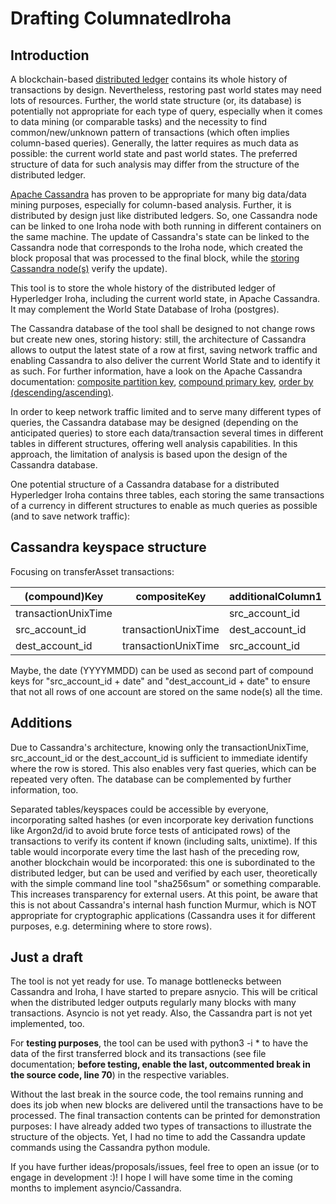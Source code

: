 # Drafting ColumnatedIroha

## Introduction
A blockchain-based [distributed ledger](https://en.wikipedia.org/wiki/Distributed_ledger) contains its whole history of transactions by design. Nevertheless, restoring past world states may need lots of resources. Further, the world state structure (or, its database) is potentially not appropriate for each type of query, especially when it comes to data mining (or comparable tasks) and the necessity to find common/new/unknown pattern of transactions (which often implies column-based queries). Generally, the latter requires as much data as possible: the current world state and past world states. The preferred structure of data for such analysis may differ from the structure of the distributed ledger.

[Apache Cassandra](https://en.wikipedia.org/wiki/Apache_Cassandra) has proven to be appropriate for many big data/data mining purposes, especially for column-based analysis. Further, it is distributed by design just like distributed ledgers. So, one Cassandra node can be linked to one Iroha node with both running in different containers on the same machine. The update of Cassandra's state can be linked to the Cassandra node that corresponds to the Iroha node, which created the block proposal that was processed to the final block, while the [storing Cassandra node(s)](https://docs.datastax.com/en/cassandra-oss/3.0/cassandra/architecture/archDataDistributeDistribute.html) verify the update).

This tool is to store the whole history of the distributed ledger of Hyperledger Iroha, including the current world state, in Apache Cassandra. It may complement the World State Database of Iroha (postgres).

The Cassandra database of the tool shall be designed to not change rows but create new ones, storing history: still, the architecture of Cassandra allows to output the latest state of a row at first, saving network traffic and enabling Cassandra to also deliver the current World State and to identify it as such. For further information, have a look on the Apache Cassandra documentation: [composite partition key](https://docs.datastax.com/en/cql-oss/3.3/cql/cql_using/useCompositePartitionKeyConcept.html#useCompositePartitionKeyConcept), [compound primary key](https://docs.datastax.com/en/cql-oss/3.3/cql/cql_using/useCompoundPrimaryKeyConcept.html), [order by (descending/ascending)](https://docs.datastax.com/en/cql-oss/3.3/cql/cql_reference/cqlCreateTable.html?hl=order).

In order to keep network traffic limited and to serve many different types of queries, the Cassandra database may be designed (depending on the anticipated queries) to store each data/transaction several times in different tables in different structures, offering well analysis capabilities. In this approach, the limitation of analysis is based upon the design of the Cassandra database.

One potential structure of a Cassandra database for a distributed Hyperledger Iroha contains three tables, each storing the same transactions of a currency in different structures to enable as much queries as possible (and to save network traffic):

## Cassandra keyspace structure

Focusing on transferAsset transactions:

| (compound)Key | compositeKey | additionalColumn1 | additionalColumn2 | additionalColumn3 | additionalColumn4 | additionalColumn5 | additionalColumn6 | additionalColumn7 | additionalColumn8 |
|-------------|-------------|-------------|-------------|-------------|-------------|-------------|-------------|-------------|-------------|
| transactionUnixTime |   | src_account_id | dest_account_id | asset_id | description | amount | pubKeyFrom | pubKeyTo | pubKeyToSignatureOnTransact |
| src_account_id | transactionUnixTime | dest_account_id | asset_id | description | amount | pubKeyFrom | pubKeyTo | pubKeyToSignatureOnTransact |
| dest_account_id | transactionUnixTime | src_account_id | asset_id | description | amount | pubKeyFrom | pubKeyTo | pubKeyToSignatureOnTransact |

Maybe, the date (YYYYMMDD) can be used as second part of compound keys for "src_account_id + date" and "dest_account_id + date" to ensure that not all rows of one account are stored on the same node(s) all the time.

## Additions
Due to Cassandra's architecture, knowing only the transactionUnixTime, src_account_id or the dest_account_id is sufficient to immediate identify where the row is stored. This also enables very fast queries, which can be repeated very often. The database can be complemented by further information, too.

Separated tables/keyspaces could be accessible by everyone, incorporating salted hashes (or even incorporate key derivation functions like Argon2d/id to avoid brute force tests of anticipated rows) of the transactions to verify its content if known (including salts, unixtime). If this table would incorporate every time the last hash of the preceding row, another blockchain would be incorporated: this one is subordinated to the distributed ledger, but can be used and verified by each user, theoretically with the simple command line tool "sha256sum" or something comparable. This increases transparency for external users. At this point, be aware that this is not about Cassandra's internal hash function Murmur, which is NOT appropriate for cryptographic applications (Cassandra uses it for different purposes, e.g. determining where to store rows).

## Just a draft
The tool is not yet ready for use. To manage bottlenecks between Cassandra and Iroha, I have started to prepare asnycio. This will be critical when the distributed ledger outputs regularly many blocks with many transactions. Asyncio is not yet ready. Also, the Cassandra part is not yet implemented, too.

For **testing purposes**, the tool can be used with python3 -i * to have the data of the first transferred block and its transactions (see file documentation; **before testing, enable the last, outcommented break in the source code, line 70**) in the respective variables.

Without the last break in the source code, the tool remains running and does its job when new blocks are delivered until the transactions have to be processed. The final transaction contents can be printed for demonstration purposes: I have already added two types of transactions to illustrate the structure of the objects. Yet, I had no time to add the Cassandra update commands using the Cassandra python module.

If you have further ideas/proposals/issues, feel free to open an issue (or to engage in development :)! I hope I will have some time in the coming months to implement asyncio/Cassandra.
